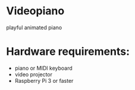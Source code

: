 # Videopiano
playful animated piano

# Hardware requirements:
* piano or MIDI keyboard
* video projector
* Raspberry Pi 3 or faster
